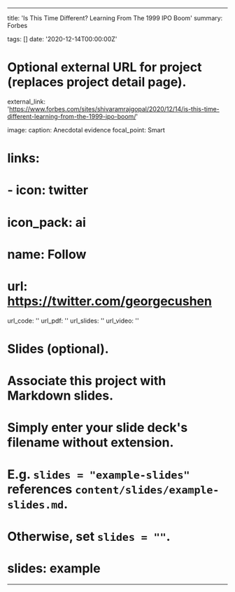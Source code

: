 

---
title: 'Is This Time Different? Learning From The 1999 IPO Boom'
summary: Forbes

tags: []
date: '2020-12-14T00:00:00Z'

# Optional external URL for project (replaces project detail page).
external_link: 'https://www.forbes.com/sites/shivaramrajgopal/2020/12/14/is-this-time-different-learning-from-the-1999-ipo-boom/'

image: 
  caption: Anecdotal evidence
  focal_point: Smart

# links:
#  - icon: twitter
#    icon_pack: ai
#    name: Follow
#    url: https://twitter.com/georgecushen
url_code: ''
url_pdf: ''
url_slides: ''
url_video: ''

# Slides (optional).
#   Associate this project with Markdown slides.
#   Simply enter your slide deck's filename without extension.
#   E.g. `slides = "example-slides"` references `content/slides/example-slides.md`.
#   Otherwise, set `slides = ""`.
# slides: example
---
